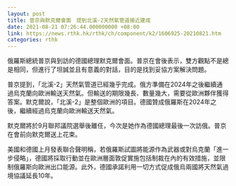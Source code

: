 ```yaml
---
layout: post
title: 普京與默克爾會面　提到北溪-2天然氣管道接近建成
date: 2021-08-21 07:26:44.000000000 +08:00
link: https://news.rthk.hk/rthk/ch/component/k2/1606925-20210821.htm
categories: rthk
---
```


俄羅斯總統普京與到訪的德國總理默克爾會面。普京在會後表示，雙方觀點不是總是相同，但進行了坦誠並且有意義的對話，目的是找到妥協方案解決問題。

普京提到，「北溪-2」天然氣管道已經幾乎完成。俄方準備在2024年之後繼續通過烏克蘭向歐洲輸送天然氣。但輸送的期限幾長、數量幾大，需要從歐洲夥伴獲得答案。默克爾說，「北溪-2」是整個歐洲的項目。德國贊成俄羅斯在2024年之後，繼續經過烏克蘭向歐洲輸送天然氣。

默克爾將於9月聯邦議院選舉後離任，今次是她作為德國總理最後一次訪俄。普京在會前向默克爾送上花束。

美國和德國上月發表聯合聲明稱，若俄羅斯試圖將能源作為武器或對烏克蘭「進一步侵略」，德國將採取行動並在歐洲層面敦促實施包括制裁在內的有效措施，並限制俄羅斯向歐洲出口能源。此外，德國承諾利用一切方式促成俄烏兩國將天然氣過境協議延長10年。
